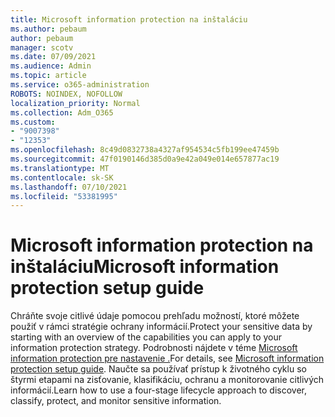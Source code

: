 ```yaml
---
title: Microsoft information protection na inštaláciu
ms.author: pebaum
author: pebaum
manager: scotv
ms.date: 07/09/2021
ms.audience: Admin
ms.topic: article
ms.service: o365-administration
ROBOTS: NOINDEX, NOFOLLOW
localization_priority: Normal
ms.collection: Adm_O365
ms.custom:
- "9007398"
- "12353"
ms.openlocfilehash: 8c49d0832738a4327af954534c5fb199ee47459b
ms.sourcegitcommit: 47f0190146d385d0a9e42a049e014e657877ac19
ms.translationtype: MT
ms.contentlocale: sk-SK
ms.lasthandoff: 07/10/2021
ms.locfileid: "53381995"
---
```

# <a name="microsoft-information-protection-setup-guide"></a><span data-ttu-id="12ad6-102">Microsoft information protection na inštaláciu</span><span class="sxs-lookup"><span data-stu-id="12ad6-102">Microsoft information protection setup guide</span></span>

<span data-ttu-id="12ad6-103">Chráňte svoje citlivé údaje pomocou prehľadu možností, ktoré môžete použiť v rámci stratégie ochrany informácií.</span><span class="sxs-lookup"><span data-stu-id="12ad6-103">Protect your sensitive data by starting with an overview of the capabilities you can apply to your information protection strategy.</span></span> <span data-ttu-id="12ad6-104">Podrobnosti nájdete v téme [Microsoft information protection pre nastavenie .](https://admin.microsoft.com/adminportal/home#/modernonboarding/mipsetupguide)</span><span class="sxs-lookup"><span data-stu-id="12ad6-104">For details, see [Microsoft information protection setup guide](https://admin.microsoft.com/adminportal/home#/modernonboarding/mipsetupguide).</span></span> <span data-ttu-id="12ad6-105">Naučte sa používať prístup k životného cyklu so štyrmi etapami na zisťovanie, klasifikáciu, ochranu a monitorovanie citlivých informácií.</span><span class="sxs-lookup"><span data-stu-id="12ad6-105">Learn how to use a four-stage lifecycle approach to discover, classify, protect, and monitor sensitive information.</span></span>